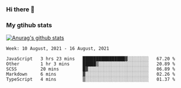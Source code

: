 ### Hi there 👋

### My gtihub stats

[![Anurag's github stats](https://github-readme-stats.vercel.app/api?username=gaozhidong)](https://github.com/gaozhidong/github-readme-stats)

<!--START_SECTION:waka-->
```text
Week: 10 August, 2021 - 16 August, 2021

JavaScript   3 hrs 23 mins   ████████████████▓░░░░░░░░   67.20 % 
Other        1 hr 3 mins     █████▒░░░░░░░░░░░░░░░░░░░   20.89 % 
SCSS         20 mins         █▓░░░░░░░░░░░░░░░░░░░░░░░   06.89 % 
Markdown     6 mins          ▓░░░░░░░░░░░░░░░░░░░░░░░░   02.26 % 
TypeScript   4 mins          ▒░░░░░░░░░░░░░░░░░░░░░░░░   01.37 % 
```
<!--END_SECTION:waka-->